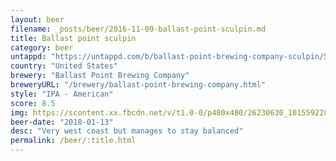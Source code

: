 ```yaml
---
layout: beer
filename: _posts/beer/2016-11-09-ballast-point-sculpin.md
title: Ballast point sculpin
category: beer
untappd: "https://untappd.com/b/ballast-point-brewing-company-sculpin/5558"
country: "United States"
brewery: "Ballast Point Brewing Company"
breweryURL: "/brewery/ballast-point-brewing-company.html"
style: "IPA - American"
score: 8.5
img: https://scontent.xx.fbcdn.net/v/t1.0-0/p480x480/26230630_10155922804523745_5729776180107807809_n.jpg?_nc_cat=100&_nc_ht=scontent.xx&oh=a17cbe09a60983d346574efee9d1355c&oe=5CB1CA90
beer-date: "2018-01-13"
desc: "Very west coast but manages to stay balanced"
permalink: /beer/:title.html
---
```

